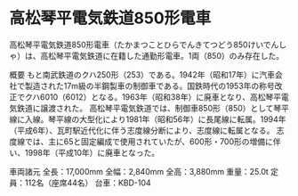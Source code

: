 # 高松琴平電気鉄道850形電車

高松琴平電気鉄道850形電車（たかまつことひらでんきてつどう850けいでんしゃ）は、高松琴平電気鉄道に在籍した通勤形電車。1両（850）のみ存在した。

概要
もと南武鉄道のクハ250形（253）である。1942年（昭和17年）に汽車会社で製造された17m級の半鋼製車の制御車である。国鉄時代の1953年の称号改正でクハ6010（6012）となる。1963年（昭和38年）に廃車となり、高松琴平電気鉄道に譲渡された。
高松琴平電気鉄道では、制御車850形（850）として琴平線に入線。琴平線の大型化により1981年（昭和56年）に長尾線に転属。1994年（平成6年）、瓦町駅近代化に伴う志度線分断により、志度線に転属となる。
志度線では、主に65と固定編成で使用されていたが、600形・700形の増備に伴い、1998年（平成10年）に廃車となった。

車両諸元
全長：17,000mm
全幅：2,840mm
全高：3,880mm
重量：25.0t
定員：112名（座席44名）
台車：KBD-104